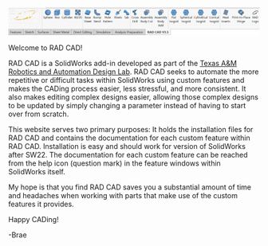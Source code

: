 <p align="left">
  <img src="demo-images/banner.png" width="750">
</p>

Welcome to RAD CAD! 

RAD CAD is a SolidWorks add-in developed as part of the [Texas A&M Robotics and Automation Design Lab](https://rad.engr.tamu.edu/). RAD CAD seeks to automate the more repetitive or difficult tasks within SolidWorks using custom features and makes the CADing process easier, less stressful, and more consistent. It also makes editing complex designs easier, allowing those complex designs to be updated by simply changing a parameter instead of having to start over from scratch.

This website serves two primary purposes: It holds the installation files for RAD CAD and contains the documentation for each custom feature within RAD CAD. Installation is easy and should work for version of SolidWorks after SW22. The documentation for each custom feature can be reached from the help icon (question mark) in the feature windows within SolidWorks itself.

My hope is that you find RAD CAD saves you a substantial amount of time and headaches when working with parts that make use of the custom features it provides.

​Happy CADing! 

-Brae